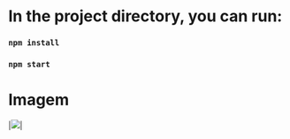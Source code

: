 # In the project directory, you can run:

### `npm install`
### `npm start`

# **Imagem**
|![](https://i.imgur.com/4ChjdIB.png)|

